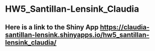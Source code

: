 # HW5_Santillan-Lensink_Claudia
## Here is a link to the Shiny App https://claudia-santillan-lensink.shinyapps.io/hw5_santillan-lensink_claudia/
